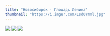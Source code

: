 ```yaml
---
title: "Новосибирск · Площадь Ленина"
thumbnail: "https://i.imgur.com/LsdOYmXl.jpg"
---
```


<div full>
    <div class="fotorama">
        <img src="https://i.imgur.com/LsdOYmX.jpg" />
        <img src="https://i.imgur.com/6RcZ8Gi.jpg" />
        <img src="https://i.imgur.com/6rAit3Z.jpg" />
    </div>
</div>